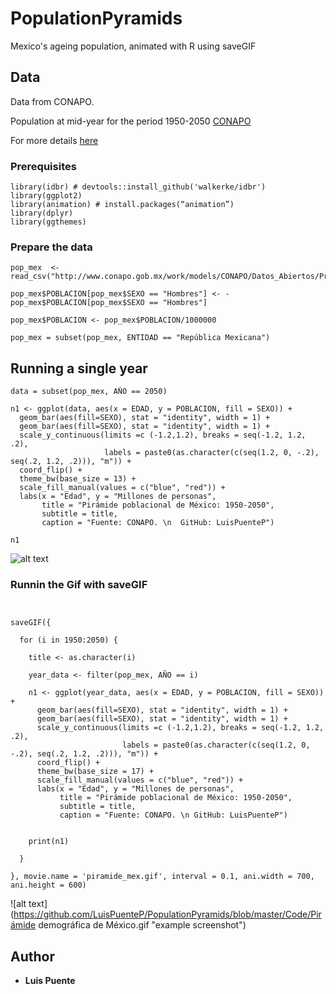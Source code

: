 # PopulationPyramids
Mexico's ageing population, animated with R using saveGIF


## Data 

Data from CONAPO.

Population at mid-year for the period 1950-2050 [CONAPO](http://www.conapo.gob.mx/work/models/CONAPO/Datos_Abiertos/Proyecciones2018/pob_mit_proyecciones.csv)

For more details [here](https://www.gob.mx/conapo/acciones-y-programas/conciliacion-demografica-de-mexico-1950-2015-y-proyecciones-de-la-poblacion-de-mexico-y-de-las-entidades-federativas-2016-2050)


### Prerequisites

```
library(idbr) # devtools::install_github('walkerke/idbr')
library(ggplot2)
library(animation) # install.packages(“animation”)
library(dplyr)
library(ggthemes)
```

### Prepare the data

```
pop_mex  <- read_csv("http://www.conapo.gob.mx/work/models/CONAPO/Datos_Abiertos/Proyecciones2018/pob_mit_proyecciones.csv"))

pop_mex$POBLACION[pop_mex$SEXO == "Hombres"] <- -pop_mex$POBLACION[pop_mex$SEXO == "Hombres"]

pop_mex$POBLACION <- pop_mex$POBLACION/1000000

pop_mex = subset(pop_mex, ENTIDAD == "República Mexicana")

```

## Running a single year
```
data = subset(pop_mex, AÑO == 2050)

n1 <- ggplot(data, aes(x = EDAD, y = POBLACION, fill = SEXO)) + 
  geom_bar(aes(fill=SEXO), stat = "identity", width = 1) + 
  geom_bar(aes(fill=SEXO), stat = "identity", width = 1) + 
  scale_y_continuous(limits =c (-1.2,1.2), breaks = seq(-1.2, 1.2, .2), 
                     labels = paste0(as.character(c(seq(1.2, 0, -.2), seq(.2, 1.2, .2))), "m")) + 
  coord_flip() + 
  theme_bw(base_size = 13) +
  scale_fill_manual(values = c("blue", "red")) +
  labs(x = "Edad", y = "Millones de personas",
       title = "Pirámide poblacional de México: 1950-2050",
       subtitle = title,
       caption = "Fuente: CONAPO. \n  GitHub: LuisPuenteP") 

n1
```
![alt text](https://github.com/LuisPuenteP/PopulationPyramids/blob/master/Code/Mex_pop2050.png "example screenshot")


### Runnin the Gif with saveGIF


```


saveGIF({
  
  for (i in 1950:2050) {
    
    title <- as.character(i)
    
    year_data <- filter(pop_mex, AÑO == i)
    
    n1 <- ggplot(year_data, aes(x = EDAD, y = POBLACION, fill = SEXO)) + 
      geom_bar(aes(fill=SEXO), stat = "identity", width = 1) + 
      geom_bar(aes(fill=SEXO), stat = "identity", width = 1) + 
      scale_y_continuous(limits =c (-1.2,1.2), breaks = seq(-1.2, 1.2, .2), 
                         labels = paste0(as.character(c(seq(1.2, 0, -.2), seq(.2, 1.2, .2))), "m")) + 
      coord_flip() + 
      theme_bw(base_size = 17) +
      scale_fill_manual(values = c("blue", "red")) +
      labs(x = "Edad", y = "Millones de personas",
           title = "Pirámide poblacional de México: 1950-2050",
           subtitle = title,
           caption = "Fuente: CONAPO. \n GitHub: LuisPuenteP")
      
    
    print(n1)
    
  }
  
}, movie.name = 'piramide_mex.gif', interval = 0.1, ani.width = 700, ani.height = 600)

```

![alt text](https://github.com/LuisPuenteP/PopulationPyramids/blob/master/Code/Pirámide demográfica de México.gif "example screenshot")

## Author

* **Luis Puente** 

